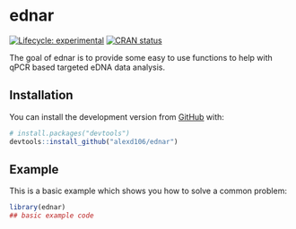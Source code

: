 
<!-- README.md is generated from README.Rmd. Please edit that file -->

# ednar

<!-- badges: start -->

[![Lifecycle:
experimental](https://img.shields.io/badge/lifecycle-experimental-orange.svg)](https://www.tidyverse.org/lifecycle/#experimental)
[![CRAN
status](https://www.r-pkg.org/badges/version/ednar)](https://CRAN.R-project.org/package=ednar)
<!-- badges: end -->

The goal of ednar is to provide some easy to use functions to help with
qPCR based targeted eDNA data analysis.

## Installation

You can install the development version from
[GitHub](https://github.com/) with:

``` r
# install.packages("devtools")
devtools::install_github("alexd106/ednar")
```

## Example

This is a basic example which shows you how to solve a common problem:

``` r
library(ednar)
## basic example code
```
